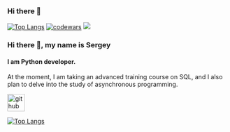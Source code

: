 ### Hi there 👋 

[![Top Langs](https://github-readme-stats.vercel.app/api/top-langs/?username=anuraghazra&layout=compact)](https://github.com/anuraghazra/github-readme-stats)
[![codewars](https://www.codewars.com/users/SergoSolo/badges/large)](https://www.codewars.com/users/SergoSolo)
![](https://komarev.com/ghpvc/?username=sergosolo)



### Hi there 👋, my name is Sergey
#### I am Python developer.
At the moment, I am taking an advanced training course on SQL, and I also plan to delve into the study of asynchronous programming.



[<img src='https://cdn.jsdelivr.net/npm/simple-icons@3.0.1/icons/github.svg' alt='github' height='40'>](https://github.com/SergoSolo)  

[![Top Langs](https://github-readme-stats.vercel.app/api/top-langs/?username=SergoSolo)](https://github.com/anuraghazra/github-readme-stats)

